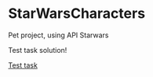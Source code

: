 # StarWarsCharacters
Pet project, using API Starwars

Test task solution!

[Test task](https://user-images.githubusercontent.com/72276469/156880603-cbeb45cc-e5e3-4141-802c-401f11dd30c0.jpg)
